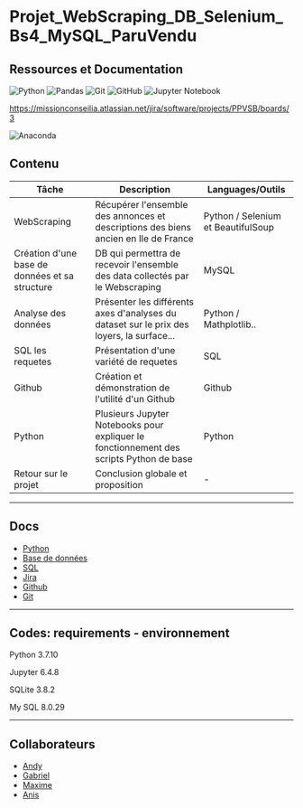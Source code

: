 # Projet_WebScraping_DB_Selenium_Bs4_MySQL_ParuVendu


## Ressources et Documentation

![Python](https://img.shields.io/badge/Python-3776AB?style=style=flat&logo=python&logoColor=white)
![Pandas](https://img.shields.io/badge/Pandas-2C2D72?style=flat&logo=pandas&logoColor=white)
![Git](https://img.shields.io/badge/-Git-333333?style=flat&logo=git)
![GitHub](https://img.shields.io/badge/-GitHub-333333?style=flat&logo=github)
![Jupyter Notebook](https://img.shields.io/badge/jupyter-%23FA0F00.svg?style=flat&logo=jupyter&logoColor=white)

https://missionconseilia.atlassian.net/jira/software/projects/PPVSB/boards/3


![Anaconda](https://img.shields.io/badge/Anaconda-%2344A833.svg?style=for-the-badge&logo=anaconda&logoColor=white)


## Contenu

| Tâche                     | Description|Languages/Outils|
|-------------------------|  --------|---|
|WebScraping          |Récupérer l'ensemble des annonces et descriptions des biens ancien en Ile de France | Python / Selenium et BeautifulSoup|
|Création d'une base de données et sa structure         |DB qui permettra de recevoir l'ensemble des data collectés par le Webscraping | MySQL|
|Analyse des données         |Présenter les différents axes d'analyses du dataset sur le prix des loyers, la surface...  |Python / Mathplotlib..|
|SQL les requetes         |Présentation d'une variété de requetes |SQL|
|Github         |Création et démonstration de l'utilité d'un Github |Github|
|Python        |Plusieurs Jupyter Notebooks pour expliquer le fonctionnement des scripts Python de base |Python|
|Retour sur le projet         |Conclusion globale et proposition |-|

--------------------------------------------------------------------------------

## Docs

- [Python](https://www.python.org/) 
- [Base de données](https://support.microsoft.com/fr-fr/office/principes-fondamentaux-des-bases-de-donn%C3%A9es-a849ac16-07c7-4a31-9948-3c8c94a7c204)
- [SQL](https://sql.sh/) 
- [Jira](https://www.atlassian.com/fr/agile/tutorials) 
- [Github](https://docs.github.com/en)
- [Git](https://www.atlassian.com/fr/git)

--------------------------------------------------------------------------------

## Codes: requirements - environnement

Python 3.7.10

Jupyter 6.4.8

SQLite 3.8.2

My SQL 8.0.29

--------------------------------------------------------------------------------

## Collaborateurs

 - [Andy](https://github.com/75andybermond) 
 - [Gabriel](https://github.com/Chtonium)
 - [Maxime](https://github.com/Pacha75)
 - [Anis](https://github.com/anuiit)

